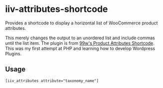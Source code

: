 # iiv-attributes-shortcode
Provides a shortcode to display a horizontal list of WooCommerce product attributes.

This merely changes the output to an unordered list and include commas until the list item. The plugin is from [99w's Product Attributes Shortcode](https://wordpress.org/plugins/wcpas-product-attributes-shortcode/#description). This was my first attempt at PHP and learning how to develop Wordpress Plugins.

## Usage

```
[iiv_attributes attribute="taxonomy_name"]
```